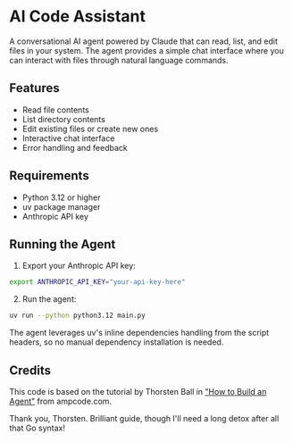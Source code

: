 # AI Code Assistant

A conversational AI agent powered by Claude that can read, list, and edit files in your system. The agent provides a simple chat interface where you can interact with files through natural language commands.

## Features

- Read file contents
- List directory contents
- Edit existing files or create new ones
- Interactive chat interface
- Error handling and feedback

## Requirements

- Python 3.12 or higher
- uv package manager
- Anthropic API key

## Running the Agent

1. Export your Anthropic API key:

```bash
export ANTHROPIC_API_KEY="your-api-key-here"
```

2. Run the agent:

```bash
uv run --python python3.12 main.py
```

The agent leverages uv's inline dependencies handling from the script headers, so no manual dependency installation is needed.

## Credits

This code is based on the tutorial by Thorsten Ball in ["How to Build an Agent"](https://ampcode.com/how-to-build-an-agent) from ampcode.com.

Thank you, Thorsten. Brilliant guide, though I'll need a long detox after all that Go syntax!
